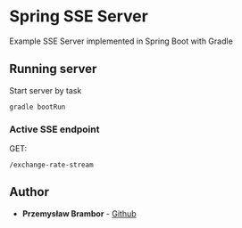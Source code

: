 # Spring SSE Server

Example SSE Server implemented in Spring Boot with Gradle

## Running server

Start server by task

```
gradle bootRun
```

### Active SSE endpoint

GET:

    /exchange-rate-stream

 
## Author

* **Przemysław Brambor** - [Github](https://github.com/PurpleBooth)
